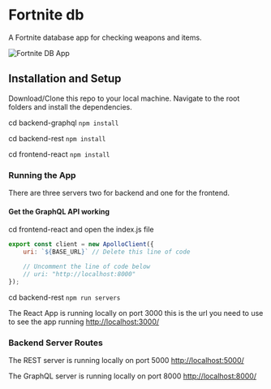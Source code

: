 # Fortnite db

A Fortnite database app for checking weapons and items.

![Fortnite DB App](https://res.cloudinary.com/d74fh3kw/image/upload/v1582569356/fortniteDB_usn5b1.png 'Fortnite DB App')

## Installation and Setup

Download/Clone this repo to your local machine. Navigate to the root folders and install the dependencies.

cd backend-graphql `npm install`

cd backend-rest `npm install`

cd frontend-react `npm install`

### Running the App

There are three servers two for backend and one for the frontend.

#### Get the GraphQL API working

cd frontend-react and open the index.js file

```javascript
export const client = new ApolloClient({
	uri: `${BASE_URL}` // Delete this line of code

	// Uncomment the line of code below
	// uri: "http://localhost:8000"
});
```

cd backend-rest `npm run servers`

The React App is running locally on port 3000 this is the url you need to use to see the app running [http://localhost:3000/](http://localhost:3000/)

### Backend Server Routes

The REST server is running locally on port 5000 [http://localhost:5000/](http://localhost:5000/)

The GraphQL server is running locally on port 8000 [http://localhost:8000/](http://localhost:8000/)
